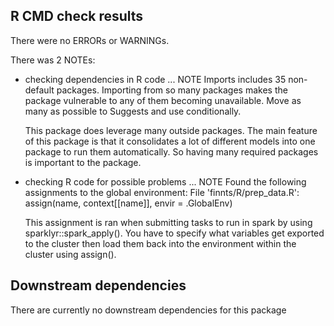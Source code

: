 ## R CMD check results
There were no ERRORs or WARNINGs. 

There was 2 NOTEs:

* checking dependencies in R code ... NOTE
  Imports includes 35 non-default packages.
  Importing from so many packages makes the package vulnerable to any of
  them becoming unavailable.  Move as many as possible to Suggests and
  use conditionally.

  This package does leverage many outside packages. The main feature of this package is 
  that it consolidates a lot of different models into one package to run them automatically. 
  So having many required packages is important to the package. 
  
* checking R code for possible problems ... NOTE
  Found the following assignments to the global environment:
  File 'finnts/R/prep_data.R':
    assign(name, context[[name]], envir = .GlobalEnv)
  
  This assignment is ran when submitting tasks to run in spark by using sparklyr::spark_apply(). 
  You have to specify what variables get exported to the cluster then load them back into the 
  environment within the cluster using assign(). 

## Downstream dependencies
There are currently no downstream dependencies for this package
